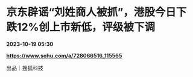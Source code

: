 # 京东辟谣“刘姓商人被抓”，港股今日下跌12%创上市新低，评级被下调

**2023-10-19 05:30**

**https://www.sohu.com/a/728066516_115565**

出品｜搜狐科技
